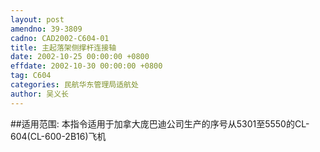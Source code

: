 ```yaml
---
layout: post
amendno: 39-3809
cadno: CAD2002-C604-01
title: 主起落架侧撑杆连接轴
date: 2002-10-25 00:00:00 +0800
effdate: 2002-10-30 00:00:00 +0800
tag: C604
categories: 民航华东管理局适航处
author: 吴义长
---
```


##适用范围:
本指令适用于加拿大庞巴迪公司生产的序号从5301至5550的CL-604(CL-600-2B16)飞机

